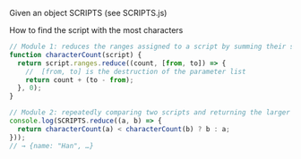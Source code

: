 Given an object SCRIPTS (see SCRIPTS.js)

How to find the script with the most characters
```javascript
// Module 1: reduces the ranges assigned to a script by summing their size
function characterCount(script) {
  return script.ranges.reduce((count, [from, to]) => {
    //  [from, to] is the destruction of the parameter list
    return count + (to - from);
  }, 0);
}

// Module 2: repeatedly comparing two scripts and returning the larger one
console.log(SCRIPTS.reduce((a, b) => {
  return characterCount(a) < characterCount(b) ? b : a;
}));
// → {name: "Han", …}
```

